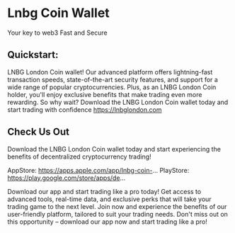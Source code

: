 # Lnbg Coin Wallet

Your key to web3 Fast and Secure

## Quickstart:

LNBG London Coin wallet! Our advanced platform offers lightning-fast transaction speeds, state-of-the-art security features, and support for a wide range of popular cryptocurrencies. Plus, as an LNBG London Coin holder, you'll enjoy exclusive benefits that make trading even more rewarding. So why wait? Download the LNBG London Coin wallet today and start trading with confidence
https://lnbglondon.com

## Check Us Out
Download the LNBG London Coin wallet today and start experiencing the benefits of decentralized cryptocurrency trading!

AppStore: https://apps.apple.com/app/lnbg-coin-...
PlayStore: https://play.google.com/store/apps/de...

Download our app and start trading like a pro today! Get access to advanced tools, real-time data, and exclusive perks that will take your trading game to the next level. Join now and experience the benefits of our user-friendly platform, tailored to suit your trading needs. Don't miss out on this opportunity – download our app now and start trading like a pro!
